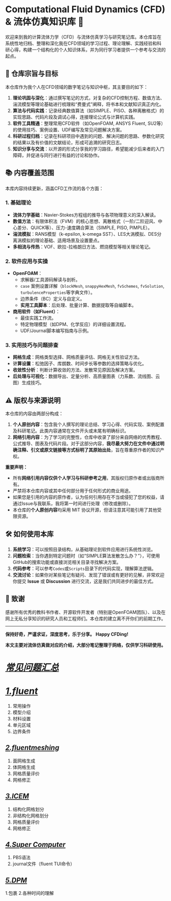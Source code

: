 # Computational Fluid Dynamics (CFD) & 流体仿真知识库 🌊

欢迎来到我的计算流体力学（CFD）与流体仿真学习与研究笔记库。本仓库旨在系统性地归档、整理和深化我在CFD领域的学习过程、理论理解、实践经验和科研心得，构建一个结构化的个人知识体系，并为同行学习者提供一个参考与交流的起点。

## 🎯 仓库宗旨与目标

本仓库作为我个人在CFD领域的数字笔记与知识中枢，其主要目的如下：

1.  **理论巩固与深化**：通过撰写笔记的方式，对复杂的CFD控制方程、数值方法、湍流模型等理论基础进行梳理和“费曼式”阐释，将书本和文献知识真正内化。
2.  **算法与代码实践**：记录经典数值算法（如SIMPLE、PISO、各种离散格式）的实现思路、代码片段及调试心得，连接理论公式与计算机实践。
3.  **软件工具精通**：整理常用CFD软件（如OpenFOAM, ANSYS Fluent, SU2等）的使用技巧、案例设置、UDF编写及常见问题解决方案。
4.  **科研过程归档**：记录在科研项目中遇到的问题、解决问题的思路、参数化研究的结果以及有价值的文献结论，形成可追溯的研究日志。
5.  **知识分享与交流**：以开源的形式分享我的学习路径，希望能减少后来者的入门障碍，并促进与同行进行有益的讨论和协作。

## 📚 内容覆盖范围

本库内容持续更新，涵盖CFD工作流的各个方面：

### 1. 基础理论
*   **流体力学基础**：Navier-Stokes方程组的推导与各项物理意义的深入解读。
*   **数值方法**：有限体积法（FVM）的核心思想、离散格式（一阶/二阶迎风、中心差分、QUICK等）、压力-速度耦合算法（SIMPLE, PISO, PIMPLE）。
*   **湍流模拟**：RANS模型（k-epsilon, k-omega SST）、LES大涡模拟、DES分离涡模拟的理论基础、适用场景及设置要点。
*   **多相流与传热**：VOF、欧拉-拉格朗日方法、燃烧模型等相关理论笔记。

### 2. 软件应用与实操
*   **OpenFOAM**：
    *   求解器/工具源码解读与剖析。
    *   `case` 案例设置详解（`blockMesh`, `snappyHexMesh`, `fvSchemes`, `fvSolution`, `turbulenceProperties`等字典文件）。
    *   边界条件（BC）定义与自定义。
    *   **实用工具脚本**：后处理、批量计算、数据提取等自编脚本。
*   **商用软件（如Fluent）**：
    *   最佳实践工作流。
    *   特定物理模型（如DPM、化学反应）的详细设置流程。
    *   UDF/Journal脚本编写指南与示例。

### 3. 实用技巧与问题排查
*   **网格生成**：网格类型选择、网格质量评估、网格无关性验证方法。
*   **计算设置**：松弛因子、库朗数、时间步长等参数的选择策略与优化。
*   **收敛性分析**：判断计算收敛的方法、发散常见原因及解决方案。
*   **后处理与可视化**：数据导出、定量分析、高质量图表（力系数、流线图、云图）生成技巧。

## ⚠️ 版权与来源说明

本仓库的内容由两部分构成：

1.  **个人原创内容**：包含我个人撰写的理论总结、学习心得、代码实现、案例配置及科研笔记。此类内容通常在文件开头或末尾有明确标识。
2.  **网络引用内容**：为了学习的完整性，仓库中收录了部分来自网络的优秀教程、公式推导、图表及代码片段。对于这部分内容，**我尽最大努力在文件中通过明确注释、引文或原文链接等方式标明了其原始出处**，旨在尊重原作者的知识产权。

**重要声明：**
*   所有**网络引用内容仅供个人学习与科研参考之用**，其版权归原作者或出版商所有。
*   严禁将本仓库内容或其中任何部分用于任何形式的商业用途。
*   如果您是引用的内容的原作者，认为任何引用存在不当或侵犯了您的权益，请通过Issue与我联系，我将第一时间进行处理（修改或删除）。
*   本仓库的**个人原创内容**均采用 MIT 协议开源，但请注意其可能引用了其他受限资源。

## 🛠 如何使用本库

1.  **系统学习**：可以按照目录结构，从基础理论到软件应用进行系统性浏览。
2.  **问题检索**：当你遇到特定问题时（如“SIMPLE算法发散怎么办？”），可使用GitHub的搜索功能或直接浏览相关目录寻找解决方案。
3.  **代码参考**：可以参考`Codes`或`Scripts`目录下的代码实现，理解算法逻辑。
4.  **交流讨论**：如果你对某些笔记有疑问、发现了错误或有更好的见解，非常欢迎你提交 **Issue** 或 **Discussion** 进行交流，这是我们共同进步的最佳方式。

## 🔬 致谢

感谢所有优秀的教科书作者、开源软件开发者（特别是OpenFOAM团队）、以及在网上无私分享知识的研究人员和工程师们。本仓库的建立离不开你们的前期工作。

---

**保持好奇，严谨求证，深度思考，乐于分享。**
**Happy CFDing!**

**本文主要对流体仿真做对应的介绍，大部分笔记整理于网络，仅供学习科研使用。**

# [*常见问题汇总*](https://github.com/lSereino/fluent/blob/main/%E5%B8%B8%E8%A7%81%E9%97%AE%E9%A2%98%E6%95%B4%E7%90%86.md "持续更新中...")

# [*1.fluent*](https://github.com/lSereino/fluent/blob/main/Fluent.md)

1. 常用操作
2. 模型介绍
3. 材料设置
4. 单元区域
5. 边界条件

## [*2.fluentmeshing*](https://github.com/lSereino/fluent/blob/main/fluentmeshing.md)

1. 面网格生成
2. 体网格生成
3. 网格质量评价
4. 网格修正

## [*3.ICEM*](https://github.com/lSereino/fluent/blob/main/ICEM)

1. 结构化网格划分
2. 非结构化网格划分
3. 网格质量评价
4. 网格修正

## [*4.Super Computer*](https://github.com/lSereino/fluent/blob/main/super%20computer)

1. PBS语法
2. journal文件（fluent TUI命令）

## [*5.DPM*](https://github.com/lSereino/fluent/blob/main/DPM.md)

1.包裹
2.各种时间的理解
